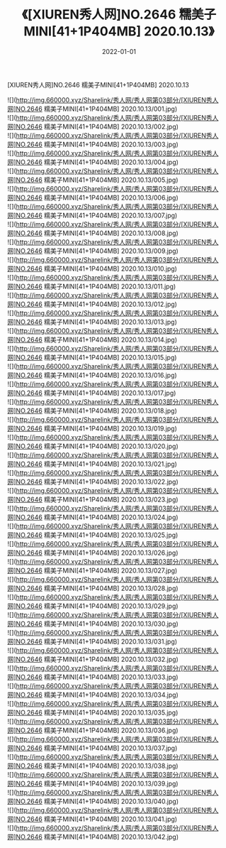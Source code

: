 ﻿---
layout: post
title:  《[XIUREN秀人网]NO.2646 糯美子MINI[41+1P404MB] 2020.10.13》
date:   2022-01-01
img: http://img.660000.xyz/Sharelink/秀人网/秀人网第03部分/[XIUREN秀人网]NO.2646 糯美子MINI[41+1P404MB] 2020.10.13/000.jpg
categories: [美女, 清纯, 唯美]
---

[XIUREN秀人网]NO.2646 糯美子MINI[41+1P404MB] 2020.10.13

 ![](http://img.660000.xyz/Sharelink/秀人网/秀人网第03部分/[XIUREN秀人网]NO.2646 糯美子MINI[41+1P404MB] 2020.10.13/001.jpg) <br>![](http://img.660000.xyz/Sharelink/秀人网/秀人网第03部分/[XIUREN秀人网]NO.2646 糯美子MINI[41+1P404MB] 2020.10.13/002.jpg) <br>![](http://img.660000.xyz/Sharelink/秀人网/秀人网第03部分/[XIUREN秀人网]NO.2646 糯美子MINI[41+1P404MB] 2020.10.13/003.jpg) <br>![](http://img.660000.xyz/Sharelink/秀人网/秀人网第03部分/[XIUREN秀人网]NO.2646 糯美子MINI[41+1P404MB] 2020.10.13/004.jpg) <br>![](http://img.660000.xyz/Sharelink/秀人网/秀人网第03部分/[XIUREN秀人网]NO.2646 糯美子MINI[41+1P404MB] 2020.10.13/005.jpg) <br>![](http://img.660000.xyz/Sharelink/秀人网/秀人网第03部分/[XIUREN秀人网]NO.2646 糯美子MINI[41+1P404MB] 2020.10.13/006.jpg) <br>![](http://img.660000.xyz/Sharelink/秀人网/秀人网第03部分/[XIUREN秀人网]NO.2646 糯美子MINI[41+1P404MB] 2020.10.13/007.jpg) <br>![](http://img.660000.xyz/Sharelink/秀人网/秀人网第03部分/[XIUREN秀人网]NO.2646 糯美子MINI[41+1P404MB] 2020.10.13/008.jpg) <br>![](http://img.660000.xyz/Sharelink/秀人网/秀人网第03部分/[XIUREN秀人网]NO.2646 糯美子MINI[41+1P404MB] 2020.10.13/009.jpg) <br>![](http://img.660000.xyz/Sharelink/秀人网/秀人网第03部分/[XIUREN秀人网]NO.2646 糯美子MINI[41+1P404MB] 2020.10.13/010.jpg) <br>![](http://img.660000.xyz/Sharelink/秀人网/秀人网第03部分/[XIUREN秀人网]NO.2646 糯美子MINI[41+1P404MB] 2020.10.13/011.jpg) <br>![](http://img.660000.xyz/Sharelink/秀人网/秀人网第03部分/[XIUREN秀人网]NO.2646 糯美子MINI[41+1P404MB] 2020.10.13/012.jpg) <br>![](http://img.660000.xyz/Sharelink/秀人网/秀人网第03部分/[XIUREN秀人网]NO.2646 糯美子MINI[41+1P404MB] 2020.10.13/013.jpg) <br>![](http://img.660000.xyz/Sharelink/秀人网/秀人网第03部分/[XIUREN秀人网]NO.2646 糯美子MINI[41+1P404MB] 2020.10.13/014.jpg) <br>![](http://img.660000.xyz/Sharelink/秀人网/秀人网第03部分/[XIUREN秀人网]NO.2646 糯美子MINI[41+1P404MB] 2020.10.13/015.jpg) <br>![](http://img.660000.xyz/Sharelink/秀人网/秀人网第03部分/[XIUREN秀人网]NO.2646 糯美子MINI[41+1P404MB] 2020.10.13/016.jpg) <br>![](http://img.660000.xyz/Sharelink/秀人网/秀人网第03部分/[XIUREN秀人网]NO.2646 糯美子MINI[41+1P404MB] 2020.10.13/017.jpg) <br>![](http://img.660000.xyz/Sharelink/秀人网/秀人网第03部分/[XIUREN秀人网]NO.2646 糯美子MINI[41+1P404MB] 2020.10.13/018.jpg) <br>![](http://img.660000.xyz/Sharelink/秀人网/秀人网第03部分/[XIUREN秀人网]NO.2646 糯美子MINI[41+1P404MB] 2020.10.13/019.jpg) <br>![](http://img.660000.xyz/Sharelink/秀人网/秀人网第03部分/[XIUREN秀人网]NO.2646 糯美子MINI[41+1P404MB] 2020.10.13/020.jpg) <br>![](http://img.660000.xyz/Sharelink/秀人网/秀人网第03部分/[XIUREN秀人网]NO.2646 糯美子MINI[41+1P404MB] 2020.10.13/021.jpg) <br>![](http://img.660000.xyz/Sharelink/秀人网/秀人网第03部分/[XIUREN秀人网]NO.2646 糯美子MINI[41+1P404MB] 2020.10.13/022.jpg) <br>![](http://img.660000.xyz/Sharelink/秀人网/秀人网第03部分/[XIUREN秀人网]NO.2646 糯美子MINI[41+1P404MB] 2020.10.13/023.jpg) <br>![](http://img.660000.xyz/Sharelink/秀人网/秀人网第03部分/[XIUREN秀人网]NO.2646 糯美子MINI[41+1P404MB] 2020.10.13/024.jpg) <br>![](http://img.660000.xyz/Sharelink/秀人网/秀人网第03部分/[XIUREN秀人网]NO.2646 糯美子MINI[41+1P404MB] 2020.10.13/025.jpg) <br>![](http://img.660000.xyz/Sharelink/秀人网/秀人网第03部分/[XIUREN秀人网]NO.2646 糯美子MINI[41+1P404MB] 2020.10.13/026.jpg) <br>![](http://img.660000.xyz/Sharelink/秀人网/秀人网第03部分/[XIUREN秀人网]NO.2646 糯美子MINI[41+1P404MB] 2020.10.13/027.jpg) <br>![](http://img.660000.xyz/Sharelink/秀人网/秀人网第03部分/[XIUREN秀人网]NO.2646 糯美子MINI[41+1P404MB] 2020.10.13/028.jpg) <br>![](http://img.660000.xyz/Sharelink/秀人网/秀人网第03部分/[XIUREN秀人网]NO.2646 糯美子MINI[41+1P404MB] 2020.10.13/029.jpg) <br>![](http://img.660000.xyz/Sharelink/秀人网/秀人网第03部分/[XIUREN秀人网]NO.2646 糯美子MINI[41+1P404MB] 2020.10.13/030.jpg) <br>![](http://img.660000.xyz/Sharelink/秀人网/秀人网第03部分/[XIUREN秀人网]NO.2646 糯美子MINI[41+1P404MB] 2020.10.13/031.jpg) <br>![](http://img.660000.xyz/Sharelink/秀人网/秀人网第03部分/[XIUREN秀人网]NO.2646 糯美子MINI[41+1P404MB] 2020.10.13/032.jpg) <br>![](http://img.660000.xyz/Sharelink/秀人网/秀人网第03部分/[XIUREN秀人网]NO.2646 糯美子MINI[41+1P404MB] 2020.10.13/033.jpg) <br>![](http://img.660000.xyz/Sharelink/秀人网/秀人网第03部分/[XIUREN秀人网]NO.2646 糯美子MINI[41+1P404MB] 2020.10.13/034.jpg) <br>![](http://img.660000.xyz/Sharelink/秀人网/秀人网第03部分/[XIUREN秀人网]NO.2646 糯美子MINI[41+1P404MB] 2020.10.13/035.jpg) <br>![](http://img.660000.xyz/Sharelink/秀人网/秀人网第03部分/[XIUREN秀人网]NO.2646 糯美子MINI[41+1P404MB] 2020.10.13/036.jpg) <br>![](http://img.660000.xyz/Sharelink/秀人网/秀人网第03部分/[XIUREN秀人网]NO.2646 糯美子MINI[41+1P404MB] 2020.10.13/037.jpg) <br>![](http://img.660000.xyz/Sharelink/秀人网/秀人网第03部分/[XIUREN秀人网]NO.2646 糯美子MINI[41+1P404MB] 2020.10.13/038.jpg) <br>![](http://img.660000.xyz/Sharelink/秀人网/秀人网第03部分/[XIUREN秀人网]NO.2646 糯美子MINI[41+1P404MB] 2020.10.13/039.jpg) <br>![](http://img.660000.xyz/Sharelink/秀人网/秀人网第03部分/[XIUREN秀人网]NO.2646 糯美子MINI[41+1P404MB] 2020.10.13/040.jpg) <br>![](http://img.660000.xyz/Sharelink/秀人网/秀人网第03部分/[XIUREN秀人网]NO.2646 糯美子MINI[41+1P404MB] 2020.10.13/041.jpg) <br>![](http://img.660000.xyz/Sharelink/秀人网/秀人网第03部分/[XIUREN秀人网]NO.2646 糯美子MINI[41+1P404MB] 2020.10.13/042.jpg) <br>
